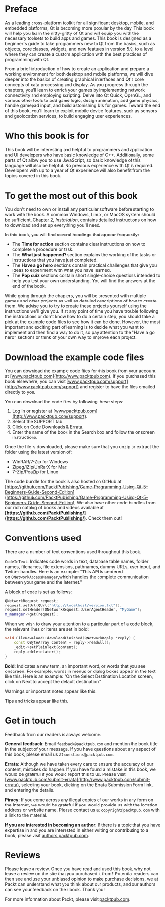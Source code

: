 # Preface

As a leading cross-platform toolkit for all significant desktop, mobile, and embedded platforms, Qt is becoming more popular by the day. This book will help you learn the nitty-gritty of Qt and will equip you with the necessary toolsets to build apps and games. This book is designed as a beginner's guide to take programmers new to Qt from the basics, such as objects, core classes, widgets, and new features in version 5.9, to a level where they can create a custom application with the best practices of programming with Qt.

From a brief introduction of how to create an application and prepare a working environment for both desktop and mobile platforms, we will dive deeper into the basics of creating graphical interfaces and Qt's core concepts of data processing and display. As you progress through the chapters, you'll learn to enrich your games by implementing network connectivity and employing scripting. Delve into Qt Quick, OpenGL, and various other tools to add game logic, design animation, add game physics, handle gamepad input, and build astonishing UIs for games. Toward the end of this book, you'll learn to exploit mobile device features, such as sensors and geolocation services, to build engaging user experiences.

# Who this book is for

This book will be interesting and helpful to programmers and application and UI developers who have basic knowledge of C++. Additionally, some parts of Qt allow you to use JavaScript, so basic knowledge of this language will also be helpful. No previous experience with Qt is required. Developers with up to a year of Qt experience will also benefit from the topics covered in this book.

# To get the most out of this book

You don't need to own or install any particular software before starting to work with the book. A common Windows, Linux, or MacOS system should be sufficient. [Chapter 2](d129202d-f982-4114-b69a-094d0a136fe9.xhtml), *Installation*, contains detailed instructions on how to download and set up everything you'll need.

In this book, you will find several headings that appear frequently:

*   The **Time for action** section contains clear instructions on how to complete a procedure or task.
*   The **What just happened?** section explains the working of the tasks or instructions that you have just completed.
*   The **Have a go hero** sections contain practical challenges that give you ideas to experiment with what you have learned.
*   The **Pop quiz** sections contain short single-choice questions intended to help you test your own understanding. You will find the answers at the end of the book.

While going through the chapters, you will be presented with multiple games and other projects as well as detailed descriptions of how to create them. We advise you to try to create these projects yourself using the instructions we'll give you. If at any point of time you have trouble following the instructions or don't know how to do a certain step, you should take a pick at the example code files to see how it can be done. However, the most important and exciting part of learning is to decide what you want to implement and then find a way to do it, so pay attention to the "Have a go hero" sections or think of your own way to improve each project.

# Download the example code files

You can download the example code files for this book from your account at [www.packtpub.com](http://www.packtpub.com). If you purchased this book elsewhere, you can visit [www.packtpub.com/support](http://www.packtpub.com/support) and register to have the files emailed directly to you.

You can download the code files by following these steps:

1.  Log in or register at [www.packtpub.com](http://www.packtpub.com/support).
2.  Select the SUPPORT tab.
3.  Click on Code Downloads & Errata.
4.  Enter the name of the book in the Search box and follow the onscreen instructions.

Once the file is downloaded, please make sure that you unzip or extract the folder using the latest version of:

*   WinRAR/7-Zip for Windows
*   Zipeg/iZip/UnRarX for Mac
*   7-Zip/PeaZip for Linux

The code bundle for the book is also hosted on GitHub at [https://github.com/PacktPublishing/Game-Programming-Using-Qt-5-Beginners-Guide-Second-Edition](https://github.com/PacktPublishing/Game-Programming-Using-Qt-5-Beginners-Guide-Second-Edition). We also have other code bundles from our rich catalog of books and videos available at **[https://github.com/PacktPublishing/](https://github.com/PacktPublishing/)**. Check them out!

# Conventions used

There are a number of text conventions used throughout this book.

`CodeInText`: Indicates code words in text, database table names, folder names, filenames, file extensions, pathnames, dummy URLs, user input, and Twitter handles. Here is an example: "This API is centered on `QNetworkAccessManager`,which handles the complete communication between your game and the Internet."

A block of code is set as follows:

```cpp
QNetworkRequest request;
request.setUrl(QUrl("http://localhost/version.txt"));
request.setHeader(QNetworkRequest::UserAgentHeader, "MyGame");
m_manager->get(request);
```

When we wish to draw your attention to a particular part of a code block, the relevant lines or items are set in bold:

```cpp
void FileDownload::downloadFinished(QNetworkReply *reply) {
    const QByteArray content = reply->readAll();
    _edit->setPlainText(content);
    reply->deleteLater();
}
```

**Bold**: Indicates a new term, an important word, or words that you see onscreen. For example, words in menus or dialog boxes appear in the text like this. Here is an example: "On the Select Destination Location screen, click on Next to accept the default destination."

Warnings or important notes appear like this.

Tips and tricks appear like this.

# Get in touch

Feedback from our readers is always welcome.

**General feedback**: Email `feedback@packtpub.com` and mention the book title in the subject of your message. If you have questions about any aspect of this book, please email us at `questions@packtpub.com`.

**Errata**: Although we have taken every care to ensure the accuracy of our content, mistakes do happen. If you have found a mistake in this book, we would be grateful if you would report this to us. Please visit [www.packtpub.com/submit-errata](http://www.packtpub.com/submit-errata), selecting your book, clicking on the Errata Submission Form link, and entering the details.

**Piracy**: If you come across any illegal copies of our works in any form on the Internet, we would be grateful if you would provide us with the location address or website name. Please contact us at `copyright@packtpub.com` with a link to the material.

**If you are interested in becoming an author**: If there is a topic that you have expertise in and you are interested in either writing or contributing to a book, please visit [authors.packtpub.com](http://authors.packtpub.com/).

# Reviews

Please leave a review. Once you have read and used this book, why not leave a review on the site that you purchased it from? Potential readers can then see and use your unbiased opinion to make purchase decisions, we at Packt can understand what you think about our products, and our authors can see your feedback on their book. Thank you!

For more information about Packt, please visit [packtpub.com](https://www.packtpub.com/).